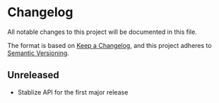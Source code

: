 # Changelog

All notable changes to this project will be documented in this file.

The format is based on [Keep a Changelog](https://keepachangelog.com/en/1.0.0/),
and this project adheres to [Semantic Versioning](https://semver.org/spec/v2.0.0.html).

## Unreleased

- Stablize API for the first major release

<!--
## [0.1.0](https://github.com/metonym/template-typescript-lib/releases/tag/v0.1.0) - 2022-MM-DD

- Initial release
-->
